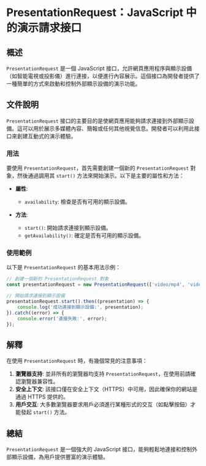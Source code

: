 <!--
Meta Description: # PresentationRequest：JavaScript 中的演示請求接口 ## 概述 `PresentationRequest` 是一個 JavaScript 接口，允許網頁應用程序與顯示設備（如智能電視或投影儀）進行連接，以便進行內容展示。這個接口為開發者提供了一種簡單的方式來啟動和控制...
Meta Keywords: presentationrequest, javascript, start, error, 開始請求連接到顯示設備
-->

# PresentationRequest：JavaScript 中的演示請求接口

## 概述
`PresentationRequest` 是一個 JavaScript 接口，允許網頁應用程序與顯示設備（如智能電視或投影儀）進行連接，以便進行內容展示。這個接口為開發者提供了一種簡單的方式來啟動和控制外部顯示設備的演示功能。

## 文件說明
`PresentationRequest` 接口的主要目的是使網頁應用能夠請求連接到外部顯示設備。這可以用於展示多媒體內容、簡報或任何其他視覺信息。開發者可以利用此接口來創建互動式的演示體驗。

### 用法
要使用 `PresentationRequest`，首先需要創建一個新的 `PresentationRequest` 對象，然後通過調用其 `start()` 方法來開始演示。以下是主要的屬性和方法：

- **屬性**:
  - `availability`: 檢查是否有可用的顯示設備。
  
- **方法**:
  - `start()`: 開始請求連接到顯示設備。
  - `getAvailability()`: 確定是否有可用的顯示設備。

### 使用範例
以下是 `PresentationRequest` 的基本用法示例：

```javascript
// 創建一個新的 PresentationRequest 對象
const presentationRequest = new PresentationRequest(['video/mp4', 'video/webm']);

// 開始請求連接到顯示設備
presentationRequest.start().then((presentation) => {
    console.log('成功連接到顯示設備:', presentation);
}).catch((error) => {
    console.error('連接失敗:', error);
});
```

## 解釋
在使用 `PresentationRequest` 時，有幾個常見的注意事項：

1. **瀏覽器支持**: 並非所有的瀏覽器均支持 `PresentationRequest`，在使用前請確認瀏覽器兼容性。
2. **安全上下文**: 該接口僅在安全上下文（HTTPS）中可用，因此確保你的網站是通過 HTTPS 提供的。
3. **用戶交互**: 大多數瀏覽器要求用戶必須進行某種形式的交互（如點擊按鈕）才能發起 `start()` 方法。

## 總結
`PresentationRequest` 是一個強大的 JavaScript 接口，能夠輕鬆地連接和控制外部顯示設備，為用戶提供豐富的演示體驗。
